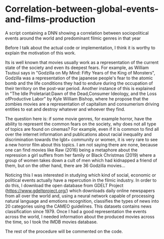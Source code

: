 # Correlation-between-global-events-and-films-production
A script containing a DNN showing a correlation between sociopolitical events around the world and predominant filmic genres in that year

Before I talk about the actual code or implementation, I think it is worthy to explain the motivation of this work.

Its is well known that movies usually work as a representation of the current state of the society and even its deepest fears. For example, as William Tsutsui says in "Godzilla on My Mind: Fifty Years of the King of Monsters", Godzilla was a representation of the japanese people's fear to the atomic bomb and the life conditions they had to endure during the occupation of their territory on the post-war period. Another instance of this is explained in "The Idle Proletariat:Dawn of the Dead,Consumer Ideology, and the Loss ofProductive Labor" by Kyle William Bishop, where he propose that the zombies movies are a representation of capitalism and consumerism driving entities to eat and destroy whatever  and whoever they find.

The question here is: if some movie genres, for example horror, have the ability to represent the common fears on the society, why does not all type of topics are found on cinemas? For example, even if it is common to find all over the internet information and publications about racial inequality and discrimination towards the lgbt+ community or women, it is very rare to see a new horror film about this topics. I am not saying there are none, because one can find movies like Raw (2016) being a metaphore about the repression a girl suffers from her family or Black Christmas (2019) where a group of women takes down a cult of men which had kidnapped a friend of them, but on the other hand, there are 36 Godzilla movies...

Noticing this I was interested in studying which kind of social, economic or political events actually have a repercution in the filmic industry. In order to do this, I download the open database from GDELT Project (https://www.gdeltproject.org/) which downloads daily online newspapers from all over the world and, using a neural network capable of processing natural language and emotions recognition, classifies the types of news into 20 categories using the CAMEO guidelines. This datasets contains news classification since 1979.
Once I had a good representation the events across the world, I needed information about the produced movies across the time, so I took the IMDB movies database.

The rest of the procedure will be commented on the code.
